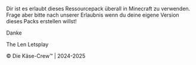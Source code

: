 Dir ist es erlaubt dieses Ressourcepack überall in Minecraft zu verwenden. Frage aber bitte nach unserer Erlaubnis wenn du deine eigene Version dieses Packs erstellen willst!

Danke

The Len Letsplay

© Die Käse-Crew™ | 2024-2025
